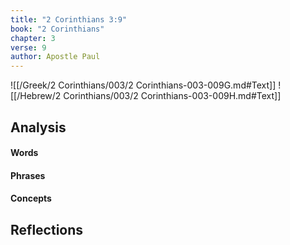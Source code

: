 ```yaml
---
title: "2 Corinthians 3:9"
book: "2 Corinthians"
chapter: 3
verse: 9
author: Apostle Paul
---
```

![[/Greek/2 Corinthians/003/2 Corinthians-003-009G.md#Text]]
![[/Hebrew/2 Corinthians/003/2 Corinthians-003-009H.md#Text]]

## Analysis

#### Words

#### Phrases

#### Concepts

## Reflections
